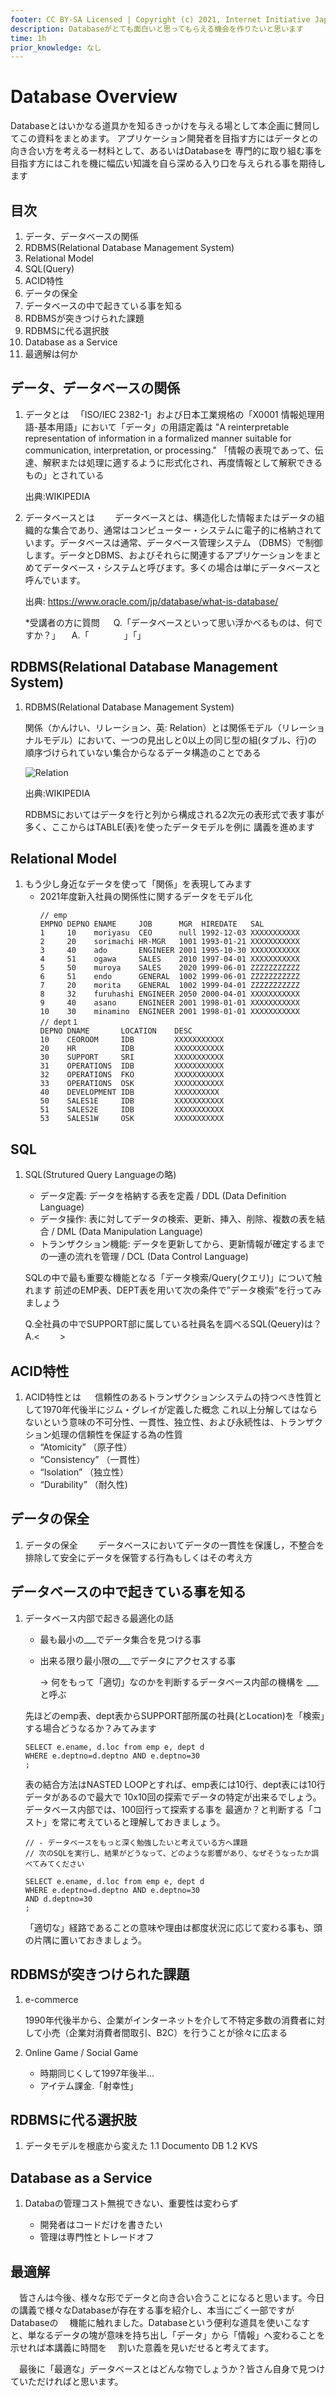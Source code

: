 ```yaml
---
footer: CC BY-SA Licensed | Copyright (c) 2021, Internet Initiative Japan Inc.
description: Databaseがとても面白いと思ってもらえる機会を作りたいと思います
time: 1h
prior_knowledge: なし
---
```


<header-table/>

# Database Overview

Databaseとはいかなる道具かを知るきっかけを与える場として本企画に賛同してこの資料をまとめます。
アプリケーション開発者を目指す方にはデータとの向き合い方を考える一材料として、あるいはDatabaseを
専門的に取り組む事を目指す方にはこれを機に幅広い知識を自ら深める入り口を与えられる事を期待します

## 目次

1. データ、データベースの関係
2. RDBMS(Relational Database Management System)
3. Relational Model
4. SQL(Query)
5. ACID特性
6. データの保全
7. データベースの中で起きている事を知る
8. RDBMSが突きつけられた課題
9. RDBMSに代る選択肢
10. Database as a Service
11. 最適解は何か

## データ、データベースの関係

1. データとは
　「ISO/IEC 2382-1」および日本工業規格の「X0001 情報処理用語-基本用語」において「データ」の用語定義は 
  "A reinterpretable representation of information in a formalized manner suitable for communication, interpretation, or processing."
  「情報の表現であって、伝達、解釈または処理に適するように形式化され、再度情報として解釈できるもの」とされている
   
   出典:WIKIPEDIA
   
3. データベースとは
　　データベースとは、構造化した情報またはデータの組織的な集合であり、通常はコンピューター・システムに電子的に格納されています。データベースは通常、データベース管理システム
  （DBMS）で制御します。データとDBMS、およびそれらに関連するアプリケーションをまとめてデータベース・システムと呼びます。多くの場合は単にデータベースと呼んでいます。

   出典: https://www.oracle.com/jp/database/what-is-database/
   
   *受講者の方に質問
 　  Q.「データベースといって思い浮かべるものは、何ですか？」
   　A.「　　　　」「」
    
## RDBMS(Relational Database Management System)

1. RDBMS(Relational Database Management System)
   
   関係（かんけい、リレーション、英: Relation）とは関係モデル（リレーショナルモデル）において、一つの見出しと0以上の同じ型の組(タブル、行)の
   順序づけられていない集合からなるデータ構造のことである

   ![Relation](./Relational_model_concepts_ja.png "Relation")
   
   出典:WIKIPEDIA
   
   RDBMSにおいてはデータを行と列から構成される2次元の表形式で表す事が多く、ここからはTABLE(表)を使ったデータモデルを例に
   講義を進めます
  
##  Relational Model

1. もう少し身近なデータを使って「関係」を表現してみます
   - 2021年度新入社員の関係性に関するデータをモデル化
　　　
     ```
     // emp
     EMPNO DEPNO ENAME     JOB      MGR  HIREDATE   SAL
     1     10    moriyasu  CEO      null 1992-12-03 XXXXXXXXXXX
     2     20    sorimachi HR-MGR   1001 1993-01-21 XXXXXXXXXXX        
     3     40    ado       ENGINEER 2001 1995-10-30 XXXXXXXXXXX
     4     51    ogawa     SALES    2010 1997-04-01 XXXXXXXXXXX
     5     50    muroya    SALES    2020 1999-06-01 ZZZZZZZZZZZ
     6     51    endo      GENERAL  1002 1999-06-01 ZZZZZZZZZZZ
     7     20    morita    GENERAL  1002 1999-04-01 ZZZZZZZZZZZ
     8     32    furuhashi ENGINEER 2050 2000-04-01 XXXXXXXXXXX
     9     40    asano     ENGINEER 2001 1998-01-01 XXXXXXXXXXX
     10    30    minamino  ENGINEER 2001 1998-01-01 XXXXXXXXXXX
     // dept１
     DEPNO DNAME       LOCATION    DESC
     10    CEOROOM     IDB         XXXXXXXXXXX
     20    HR          IDB         XXXXXXXXXXX        
     30    SUPPORT     SRI         XXXXXXXXXXX
     31    OPERATIONS  IDB         XXXXXXXXXXX 
     32    OPERATIONS  FKO         XXXXXXXXXXX
     33    OPERATIONS  OSK         XXXXXXXXXXX
     40    DEVELOPMENT IDB         XXXXXXXXXX
     50    SALES1E     IDB         XXXXXXXXXXX
     51    SALES2E     IDB         XXXXXXXXXXX
     53    SALES1W     OSK         XXXXXXXXXXX
     ```
##  SQL 

1. SQL(Strutured Query Languageの略)
   - データ定義: データを格納する表を定義 / DDL (Data Definition Language)
   - データ操作: 表に対してデータの検索、更新、挿入、削除、複数の表を結合 / DML (Data Manipulation Language)
   - トランザクション機能: データを更新してから、更新情報が確定するまでの一連の流れを管理 / DCL (Data Control Language)

   SQLの中で最も重要な機能となる「データ検索/Query(クエリ)」について触れます
   前述のEMP表、DEPT表を用いて次の条件で”データ検索”を行ってみましょう

   Q.全社員の中でSUPPORT部に属している社員名を調べるSQL(Qeuery)は？
   A.< 　　>

##  ACID特性

1. ACID特性とは
　 信頼性のあるトランザクションシステムの持つべき性質として1970年代後半にジム・グレイが定義した概念
  これ以上分解してはならないという意味の不可分性、一貫性、独立性、および永続性は、トランザクション処理の信頼性を保証する為の性質
   - “Atomicity”   （原子性）
   - “Consistency” （一貫性）
   - “Isolation”   （独立性）
   - “Durability”  （耐久性)

## データの保全

1. データの保全
　　データベースにおいてデータの一貫性を保護し，不整合を排除して安全にデータを保管する行為もしくはその考え方
  　
## データベースの中で起きている事を知る

1. データベース内部で起きる最適化の話
   - 最も最小の___でデータ集合を見つける事
   - 出来る限り最小限の___でデータにアクセスする事
  
     -> 何をもって「適切」なのかを判断するデータベース内部の機構を ___ と呼ぶ

   先ほどのemp表、dept表からSUPPORT部所属の社員(とLocation)を「検索」する場合どうなるか？みてみます

   ```
   SELECT e.ename, d.loc from emp e, dept d
   WHERE e.deptno=d.deptno AND e.deptno=30
   ;
   ```
    
   表の結合方法はNASTED LOOPとすれば、emp表には10行、dept表には10行データがあるので最大で
   10x10回の探索でデータの特定が出来るでしょう。データベース内部では、100回行って探索する事を
   最適か？と判断する「コスト」を常に考えていると理解しておきましょう。
　　　
   ```
   // - データベースをもっと深く勉強したいと考えている方へ課題                   
   // 次のSQLを実行し、結果がどうなって、どのような影響があり、なぜそうなったか調べてみてください
   
   SELECT e.ename, d.loc from emp e, dept d
   WHERE e.deptno=d.deptno AND e.deptno=30
   AND d.deptno=30
   ;
   ```

   「適切な」経路であることの意味や理由は都度状況に応じて変わる事も、頭の片隅に置いておきましょう。
 
## RDBMSが突きつけられた課題

1. e-commerce

   1990年代後半から、企業がインターネットを介して不特定多数の消費者に対して小売（企業対消費者間取引、B2C）を行うことが徐々に広まる
   
2. Online Game / Social Game

   - 時期同じくして1997年後半... 
   - アイテム課金.「射幸性」
   
## RDBMSに代る選択肢

1. データモデルを根底から変えた
   1.1 Documento DB
   1.2 KVS

## Database as a Service

1. Databaの管理コスト無視できない、重要性は変わらず

   - 開発者はコードだけを書きたい
   - 管理は専門性とトレードオフ
   
## 最適解

　皆さんは今後、様々な形でデータと向き合い合うことになると思います。今日の講義で様々なDatabaseが存在する事を紹介し、本当にごく一部ですがDatabaseの
　機能に触れました。Databaseという便利な道具を使いこなすと、単なるデータの塊が意味を持ち出し「データ」から「情報」へ変わることを示せれば本講義に時間を
　割いた意義を見いだせると考えてます。
 
　最後に「最適な」データベースとはどんな物でしょうか？皆さん自身で見つけていただければと思います。
   
<credit-footer/>
